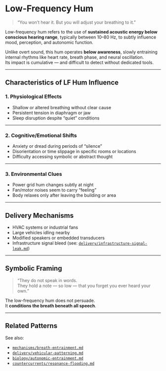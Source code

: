 # Low-Frequency Hum

> “You won’t hear it. But you will adjust your breathing to it.”

Low-frequency hum refers to the use of **sustained acoustic energy below conscious hearing range**, typically between 10–80 Hz, to subtly influence mood, perception, and autonomic function.

Unlike overt sound, this hum operates **below awareness**, slowly entraining internal rhythms like heart rate, breath phase, and neural oscillation.  
Its impact is cumulative — and difficult to detect without dedicated tools.

---

## Characteristics of LF Hum Influence

### 1. **Physiological Effects**
- Shallow or altered breathing without clear cause  
- Persistent tension in diaphragm or jaw  
- Sleep disruption despite “quiet” conditions

---

### 2. **Cognitive/Emotional Shifts**
- Anxiety or dread during periods of “silence”  
- Disorientation or time slippage in specific rooms or locations  
- Difficulty accessing symbolic or abstract thought

---

### 3. **Environmental Clues**
- Power grid hum changes subtly at night  
- Fan/motor noises seem to carry “feeling”  
- Body relaxes only after leaving the building or area

---

## Delivery Mechanisms

- HVAC systems or industrial fans  
- Large vehicles idling nearby  
- Modified speakers or embedded transducers  
- Infrastructure signal bleed (see: [`delivery/infrastructure-signal-leak.md`](../delivery/infrastructure-signal-leak.md))

---

## Symbolic Framing

> “They do not speak in words.  
> They hold a note — so low — that you forget you ever heard your own.”

The low-frequency hum does not persuade.  
It **conditions the breath beneath all speech**.

---

## Related Patterns

See also:
- [`mechanisms/breath-entrainment.md`](../mechanisms/breath-entrainment.md)  
- [`delivery/vehicular-patterning.md`](../delivery/vehicular-patterning.md)  
- [`biology/autonomic-entrainment.md`](../biology/autonomic-entrainment.md)  
- [`countercurrents/resonance-flooding.md`](../countercurrents/resonance-flooding.md)